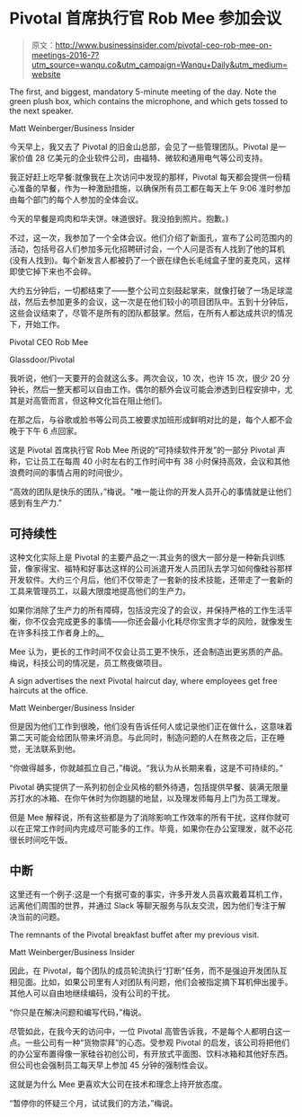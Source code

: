 # Pivotal 首席执行官 Rob Mee 参加会议

> 原文：<http://www.businessinsider.com/pivotal-ceo-rob-mee-on-meetings-2016-7?utm_source=wanqu.co&utm_campaign=Wanqu+Daily&utm_medium=website>

 The first, and biggest, mandatory 5-minute meeting of the day. Note the green plush box, which contains the microphone, and which gets tossed to the next speaker.

Matt Weinberger/Business Insider

今天早上，我又去了 Pivotal 的旧金山总部，会见了一些管理团队。Pivotal 是一家价值 28 亿美元的企业软件公司，由福特、微软和通用电气等公司支持。

我正好赶上吃早餐:就像我在上次访问中发现的那样，Pivotal 每天都会提供一份精心准备的早餐，作为一种激励措施，以确保所有员工都在每天上午 9:06 准时参加由每个部门的每个人参加的全体会议。

今天的早餐是鸡肉和华夫饼。味道很好。我没拍到照片。抱歉。)

不过，这一次，我参加了一个全体会议。他们介绍了新面孔，宣布了公司范围内的活动，包括号召人们参加多元化招聘研讨会，一个人问是否有人找到了他的耳机(没有人找到)。每个新发言人都被扔了一个嵌在绿色长毛绒盒子里的麦克风，这样即使它掉下来也不会碎。

大约五分钟后，一切都结束了——整个公司立刻鼓起掌来，就像打破了一场足球混战，然后去参加更多的会议，这一次是在他们较小的项目团队中。五到十分钟后，这些会议结束了，尽管不是所有的团队都鼓掌。然后，在所有人都达成共识的情况下，开始工作。

 Pivotal CEO Rob Mee

Glassdoor/Pivotal

我听说，他们一天要开的会就这么多。两次会议，10 次，也许 15 次，很少 20 分钟长，然后一整天都可以自由工作。偶尔的额外会议可能会渗透到日程安排中，尤其是对高管而言，但这种文化旨在阻止他们。

在那之后，与谷歌或脸书等公司员工被要求加班形成鲜明对比的是，每个人都不会晚于下午 6 点回家。

这是 Pivotal 首席执行官 Rob Mee 所说的“可持续软件开发”的一部分 Pivotal 声称，它让员工在每周 40 小时左右的工作时间中有 38 小时保持高效，会议和其他浪费时间的事情占用的时间很少。

“高效的团队是快乐的团队，”梅说。"唯一能让你的开发人员开心的事情就是让他们感到有生产力."

## 可持续性

这种文化实际上是 Pivotal 的主要产品之一:其业务的很大一部分是一种新兵训练营，像家得宝、福特和好事达这样的公司派遣开发人员团队去学习如何像硅谷那样开发软件。大约三个月后，他们不仅带走了一套新的技术技能，还带走了一套新的工具来管理员工，以最大限度地提高他们的生产力。

如果你消除了生产力的所有障碍，包括没完没了的会议，并保持严格的工作生活平衡，你不仅会完成更多的事情——你还会最小化耗尽你宝贵才华的风险，就像发生在许多科技工作者身上的[。](http://www.businessinsider.com/what-it-feels-like-to-burn-out-as-a-ceo-2015-7)

Mee 认为，更长的工作时间不仅会让员工更不快乐，还会制造出更劣质的产品。梅说，科技公司的情况是，员工熬夜做项目。

 A sign advertises the next Pivotal haircut day, where employees get free haircuts at the office.

Matt Weinberger/Business Insider

但是因为他们工作到很晚，他们没有告诉任何人或记录他们正在做什么，这意味着第二天可能会给团队带来坏消息。与此同时，制造问题的人在熬夜之后，正在睡觉，无法联系到他。

“你做得越多，你就越孤立自己，”梅说。“我认为从长期来看，这是不可持续的。”

Pivotal 确实提供了一系列初创企业风格的额外待遇，包括提供早餐、装满无限量苏打水的冰箱、在你午休时为你跑腿的地鼠，以及理发师每月上门为员工理发。

但是 Mee 解释说，所有这些都是为了消除影响工作效率的所有干扰，这样你就可以在正常工作时间内完成尽可能多的工作。毕竟，如果你在办公室理发，就不必花很长时间吃午饭。

## 中断

这里还有一个例子:这是一个有据可查的事实，许多开发人员喜欢戴着耳机工作，远离他们周围的世界，并通过 Slack 等聊天服务与队友交流，因为他们专注于解决当前的问题。

 The remnants of the Pivotal breakfast buffet after my previous visit.

Matt Weinberger/Business Insider

因此，在 Pivotal，每个团队的成员轮流执行“打断”任务，而不是强迫开发团队互相见面。比如，如果公司里有人对团队有问题，他们会被指定摘下耳机伸出援手。其他人可以自由地继续编码，没有公司的干扰。

“你只是在解决问题和编写代码，”梅说。

尽管如此，在我今天的访问中，一位 Pivotal 高管告诉我，不是每个人都明白这一点。一些公司有一种“货物崇拜”的心态。受参观 Pivotal 的启发，该公司将把他们的办公室布置得像一家硅谷初创公司，有开放式平面图、饮料冰箱和其他好东西。但公司也会强制员工每天早上参加 45 分钟的强制性会议。

这就是为什么 Mee 更喜欢大公司在技术和理念上持开放态度。

“暂停你的怀疑三个月，试试我们的方法，”梅说。